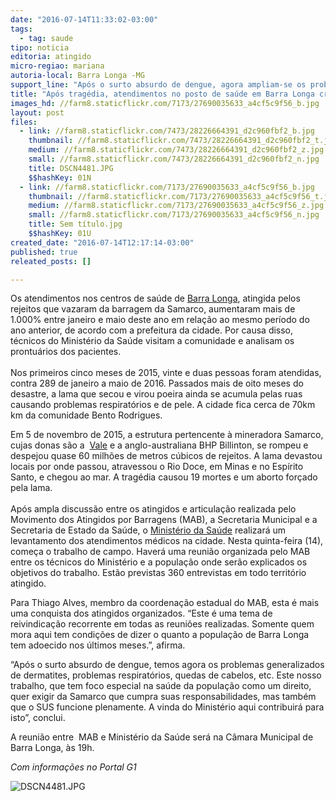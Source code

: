 ```yaml
---
date: "2016-07-14T11:33:02-03:00"
tags:
  - tag: saude
tipo: noticia
editoria: atingido
micro-regiao: mariana
autoria-local: Barra Longa -MG
support_line: "Após o surto absurdo de dengue, agora ampliam-se os problemas generalizados de dermatites, problemas respiratórios, quedas de cabelos, etc. População exige que a Samarco assuma responsabilidades e que o SUS funcione plenamente."
title: "Após tragédia, atendimentos no posto de saúde em Barra Longa crescem mais de 1000%"
images_hd: //farm8.staticflickr.com/7173/27690035633_a4cf5c9f56_b.jpg
layout: post
files:
  - link: //farm8.staticflickr.com/7473/28226664391_d2c960fbf2_b.jpg
    thumbnail: //farm8.staticflickr.com/7473/28226664391_d2c960fbf2_t.jpg
    medium: //farm8.staticflickr.com/7473/28226664391_d2c960fbf2_z.jpg
    small: //farm8.staticflickr.com/7473/28226664391_d2c960fbf2_n.jpg
    title: DSCN4481.JPG
    $$hashKey: 01N
  - link: //farm8.staticflickr.com/7173/27690035633_a4cf5c9f56_b.jpg
    thumbnail: //farm8.staticflickr.com/7173/27690035633_a4cf5c9f56_t.jpg
    medium: //farm8.staticflickr.com/7173/27690035633_a4cf5c9f56_z.jpg
    small: //farm8.staticflickr.com/7173/27690035633_a4cf5c9f56_n.jpg
    title: Sem título.jpg
    $$hashKey: 01U
created_date: "2016-07-14T12:17:14-03:00"
published: true
releated_posts: []

---
```

<p>Os atendimentos nos centros de sa&uacute;de de&nbsp;<a href="http://g1.globo.com/mg/minas-gerais/cidade/barra-longa.html">Barra Longa</a>, atingida pelos rejeitos que vazaram da barragem da Samarco, aumentaram mais de 1.000% entre janeiro e maio deste ano em rela&ccedil;&atilde;o ao mesmo per&iacute;odo do ano anterior, de acordo com a prefeitura da cidade. Por causa disso, t&eacute;cnicos do Minist&eacute;rio da Sa&uacute;de visitam a comunidade e analisam os prontu&aacute;rios dos pacientes.<br />
<br />
Nos primeiros cinco meses de 2015, vinte e duas pessoas foram atendidas, contra 289 de janeiro a maio de 2016. Passados mais de oito meses do desastre, a lama que secou e virou poeira ainda se acumula pelas ruas causando problemas respirat&oacute;rios e de pele. A cidade fica cerca de 70km km da comunidade Bento Rodrigues.</p>

<p>Em 5 de novembro de 2015, a estrutura pertencente &agrave; mineradora Samarco, cujas donas s&atilde;o a&nbsp; <a href="http://g1.globo.com/tudo-sobre/vale/">Vale</a>&nbsp;e a anglo-australiana BHP Billinton, se rompeu e despejou quase 60 milh&otilde;es de metros c&uacute;bicos de rejeitos. A lama devastou locais por onde passou, atravessou o Rio Doce, em Minas e no Esp&iacute;rito Santo, e chegou ao mar. A trag&eacute;dia&nbsp;causou 19 mortes e um aborto for&ccedil;ado pela lama.<br />
<br />
Ap&oacute;s ampla discuss&atilde;o entre os atingidos e articula&ccedil;&atilde;o realizada pelo Movimento dos Atingidos por Barragens (MAB), a Secretaria Municipal e a Secretaria de Estado da Sa&uacute;de, o <a href="http://g1.globo.com/tudo-sobre/ministerio-da-saude/">Minist&eacute;rio da Sa&uacute;de</a>&nbsp;realizar&aacute; um levantamento dos atendimentos m&eacute;dicos na cidade. Nesta quinta-feira (14), come&ccedil;a o trabalho de campo. Haver&aacute; uma reuni&atilde;o organizada pelo MAB entre os t&eacute;cnicos do Minist&eacute;rio e a popula&ccedil;&atilde;o onde ser&atilde;o explicados os objetivos do trabalho. Est&atilde;o previstas 360 entrevistas em todo territ&oacute;rio atingido.</p>

<p>Para Thiago Alves, membro da coordena&ccedil;&atilde;o estadual do MAB, esta &eacute; mais uma conquista dos atingidos organizados. &ldquo;Este &eacute; uma tema de reivindica&ccedil;&atilde;o recorrente em todas as reuni&otilde;es realizadas. Somente quem mora aqui tem condi&ccedil;&otilde;es de dizer o quanto a popula&ccedil;&atilde;o de Barra Longa tem adoecido nos &uacute;ltimos meses.&rdquo;, afirma.</p>

<p>&ldquo;Ap&oacute;s o surto absurdo de dengue, temos agora os problemas generalizados de dermatites, problemas respirat&oacute;rios, quedas de cabelos, etc. Este nosso trabalho, que tem foco especial na sa&uacute;de da popula&ccedil;&atilde;o como um direito, quer exigir da Samarco que cumpra suas responsabilidades, mas tamb&eacute;m que o SUS funcione plenamente. A vinda do Minist&eacute;rio aqui contribuir&aacute; para isto&rdquo;, conclui.</p>

<p>A reuni&atilde;o entre&nbsp; MAB e Minist&eacute;rio da Sa&uacute;de ser&aacute; na C&acirc;mara Municipal de Barra Longa, &agrave;s 19h.</p>

<p><em>Com informa&ccedil;&otilde;es no Portal G1</em></p>

<p><img alt="DSCN4481.JPG" src="//farm8.staticflickr.com/7473/28226664391_d2c960fbf2_b.jpg" /></p>
